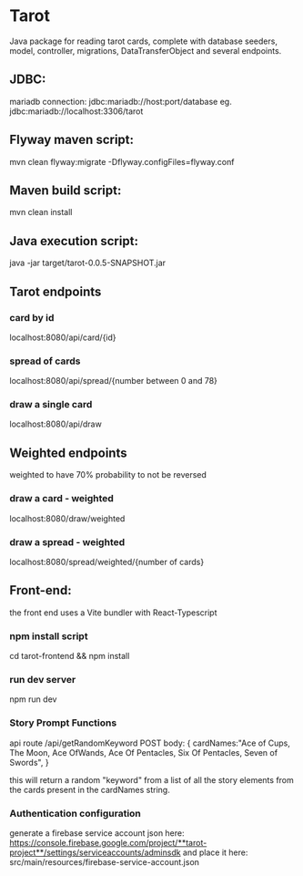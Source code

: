 # Tarot

Java package for reading tarot cards, complete with database seeders, model, controller, migrations, DataTransferObject and several endpoints.

## JDBC:

mariadb connection:
jdbc:mariadb://host:port/database
eg.
jdbc:mariadb://localhost:3306/tarot

## Flyway maven script:

mvn clean flyway:migrate -Dflyway.configFiles=flyway.conf

## Maven build script:

mvn clean install

## Java execution script:

java -jar target/tarot-0.0.5-SNAPSHOT.jar

## Tarot endpoints

### card by id

localhost:8080/api/card/{id}

### spread of cards

localhost:8080/api/spread/{number between 0 and 78}

### draw a single card

localhost:8080/api/draw

## Weighted endpoints

weighted to have 70% probability to not be reversed

### draw a card - weighted

localhost:8080/draw/weighted

### draw a spread - weighted

localhost:8080/spread/weighted/{number of cards}

## Front-end:

the front end uses a Vite bundler with React-Typescript

### npm install script

cd tarot-frontend && npm install

### run dev server

npm run dev

### Story Prompt Functions

api route /api/getRandomKeyword
POST
body:
{
cardNames:"Ace of Cups, The Moon, Ace OfWands, Ace Of Pentacles, Six Of Pentacles, Seven of Swords",
}

this will return a random "keyword" from a list of all the story elements from the cards present in the cardNames string.

### Authentication configuration

generate a firebase service account json here:
https://console.firebase.google.com/project/**tarot-project**/settings/serviceaccounts/adminsdk
and place it here:
src/main/resources/firebase-service-account.json
